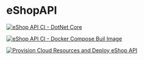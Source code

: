 # eShopAPI

[![eShop API CI - DotNet Core](https://github.com/Evilazaro/eShopAPI/actions/workflows/eShopAPI-DotNet-CI.yml/badge.svg)](https://github.com/Evilazaro/eShopAPI/actions/workflows/eShopAPI-DotNet-CI.yml)

[![eShop API CI - Docker Compose Buil Image](https://github.com/Evilazaro/eShopAPI/actions/workflows/eShopAPI-CI-Docker-Compose-Buil-Image.yml/badge.svg)](https://github.com/Evilazaro/eShopAPI/actions/workflows/eShopAPI-CI-Docker-Compose-Buil-Image.yml)

[![Provision Cloud Resources and Deploy eShop API](https://github.com/Evilazaro/eShopAPI/actions/workflows/Provision-Cloud-Resources-and-Deploy-eShopAPI.yml/badge.svg)](https://github.com/Evilazaro/eShopAPI/actions/workflows/Provision-Cloud-Resources-and-Deploy-eShopAPI.yml)

